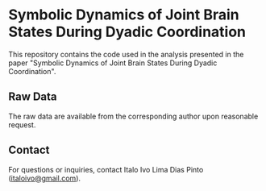 # Symbolic Dynamics of Joint Brain States During Dyadic Coordination

This repository contains the code used in the analysis presented in the paper "Symbolic Dynamics of Joint Brain States During Dyadic Coordination".

## Raw Data

The raw data are available from the corresponding author upon reasonable request.

## Contact

For questions or inquiries, contact Italo Ivo Lima Dias Pinto (italoivo@gmail.com).
